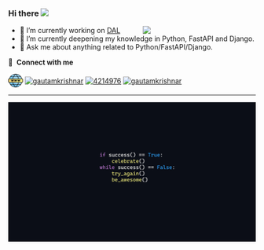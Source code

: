 ### Hi there <a href="https://www.gautamkrishnar.com/"><img src="https://media.giphy.com/media/hvRJCLFzcasrR4ia7z/giphy.gif" width="5%"></a>

<img align='right' src="https://media.giphy.com/media/836HiJc7pgzy8iNXCn/giphy.gif" width="230" />

- 🔭 I’m currently working on [DAL](https://aidal.ir/)
- 🌱 I’m currently deepening my knowledge in Python, FastAPI and Django.
- 💬 Ask me about anything related to Python/FastAPI/Django.

🔗 &nbsp;**Connect with me**
<p align="left"> 
<a href="https://mrmrprogrammer.ir" target="blank"><img align="center" src="https://github.com/MrMrProgrammer/MrMrProgrammer/blob/main/images/browser.png" alt="gautamkrishnar" height="30" width="30" /></a>
<a href="https://www.linkedin.com/in/seyed-mohammadreza-hashemi-b46182202/" target="blank"><img align="center" src="https://raw.githubusercontent.com/rahuldkjain/github-profile-readme-generator/master/src/images/icons/Social/linked-in-alt.svg" alt="gautamkrishnar" height="30" width="40" /></a>
<a href="https://stackoverflow.com/users/20306553/mrmrprogrammer" target="blank"><img align="center" src="https://raw.githubusercontent.com/rahuldkjain/github-profile-readme-generator/master/src/images/icons/Social/stack-overflow.svg" alt="4214976" height="30" width="40" /></a>
<a href="https://instagram.com/mrmrprogrammer" target="blank"><img align="center" src="https://raw.githubusercontent.com/rahuldkjain/github-profile-readme-generator/master/src/images/icons/Social/instagram.svg" alt="gautamkrishnar" height="30" width="40" /></a>

---

![ProgrammingWallpaper](/images/programming_wallpaper.png)
